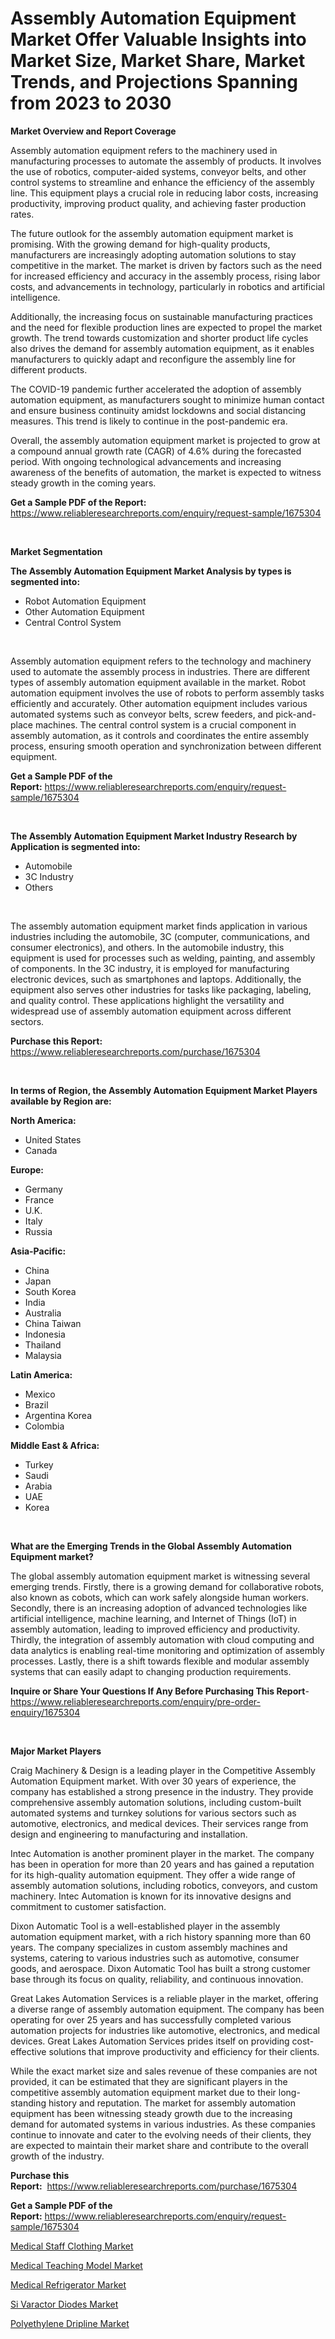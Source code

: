 <p><h1>Assembly Automation Equipment Market Offer Valuable Insights into Market Size, Market Share, Market Trends, and Projections Spanning from 2023 to 2030</h1></p><p><strong>Market Overview and Report Coverage</strong></p>
<p><p>Assembly automation equipment refers to the machinery used in manufacturing processes to automate the assembly of products. It involves the use of robotics, computer-aided systems, conveyor belts, and other control systems to streamline and enhance the efficiency of the assembly line. This equipment plays a crucial role in reducing labor costs, increasing productivity, improving product quality, and achieving faster production rates.</p><p>The future outlook for the assembly automation equipment market is promising. With the growing demand for high-quality products, manufacturers are increasingly adopting automation solutions to stay competitive in the market. The market is driven by factors such as the need for increased efficiency and accuracy in the assembly process, rising labor costs, and advancements in technology, particularly in robotics and artificial intelligence.</p><p>Additionally, the increasing focus on sustainable manufacturing practices and the need for flexible production lines are expected to propel the market growth. The trend towards customization and shorter product life cycles also drives the demand for assembly automation equipment, as it enables manufacturers to quickly adapt and reconfigure the assembly line for different products.</p><p>The COVID-19 pandemic further accelerated the adoption of assembly automation equipment, as manufacturers sought to minimize human contact and ensure business continuity amidst lockdowns and social distancing measures. This trend is likely to continue in the post-pandemic era.</p><p>Overall, the assembly automation equipment market is projected to grow at a compound annual growth rate (CAGR) of 4.6% during the forecasted period. With ongoing technological advancements and increasing awareness of the benefits of automation, the market is expected to witness steady growth in the coming years.</p></p>
<p><strong>Get a Sample PDF of the Report:</strong> <a href="https://www.reliableresearchreports.com/enquiry/request-sample/1675304">https://www.reliableresearchreports.com/enquiry/request-sample/1675304</a></p>
<p>&nbsp;</p>
<p><strong>Market Segmentation</strong></p>
<p><strong>The Assembly Automation Equipment Market Analysis by types is segmented into:</strong></p>
<p><ul><li>Robot Automation Equipment</li><li>Other Automation Equipment</li><li>Central Control System</li></ul></p>
<p>&nbsp;</p>
<p><p>Assembly automation equipment refers to the technology and machinery used to automate the assembly process in industries. There are different types of assembly automation equipment available in the market. Robot automation equipment involves the use of robots to perform assembly tasks efficiently and accurately. Other automation equipment includes various automated systems such as conveyor belts, screw feeders, and pick-and-place machines. The central control system is a crucial component in assembly automation, as it controls and coordinates the entire assembly process, ensuring smooth operation and synchronization between different equipment.</p></p>
<p><strong>Get a Sample PDF of the Report:</strong>&nbsp;<a href="https://www.reliableresearchreports.com/enquiry/request-sample/1675304">https://www.reliableresearchreports.com/enquiry/request-sample/1675304</a></p>
<p>&nbsp;</p>
<p><strong>The Assembly Automation Equipment Market Industry Research by Application is segmented into:</strong></p>
<p><ul><li>Automobile</li><li>3C Industry</li><li>Others</li></ul></p>
<p>&nbsp;</p>
<p><p>The assembly automation equipment market finds application in various industries including the automobile, 3C (computer, communications, and consumer electronics), and others. In the automobile industry, this equipment is used for processes such as welding, painting, and assembly of components. In the 3C industry, it is employed for manufacturing electronic devices, such as smartphones and laptops. Additionally, the equipment also serves other industries for tasks like packaging, labeling, and quality control. These applications highlight the versatility and widespread use of assembly automation equipment across different sectors.</p></p>
<p><strong>Purchase this Report:</strong>&nbsp; <a href="https://www.reliableresearchreports.com/purchase/1675304">https://www.reliableresearchreports.com/purchase/1675304</a></p>
<p>&nbsp;</p>
<p><strong>In terms of Region, the Assembly Automation Equipment Market Players available by Region are:</strong></p>
<p>
    <p> <strong> North America: </strong>
        <ul>
            <li>United States</li>
            <li>Canada</li>
        </ul>
        </p> 
    <p> <strong> Europe: </strong>
        <ul>
            <li>Germany</li>
            <li>France</li>
            <li>U.K.</li>
            <li>Italy</li>
            <li>Russia</li>
        </ul>
        </p> 
    <p> <strong> Asia-Pacific: </strong>
        <ul>
            <li>China</li>
            <li>Japan</li>
            <li>South Korea</li>
            <li>India</li>
            <li>Australia</li>
            <li>China Taiwan</li>
            <li>Indonesia</li>
            <li>Thailand</li>
            <li>Malaysia</li>
        </ul>
        </p> 
    <p> <strong> Latin America: </strong>
        <ul>
            <li>Mexico</li>
            <li>Brazil</li>
            <li>Argentina Korea</li>
            <li>Colombia</li>
        </ul>
        </p> 
    <p> <strong> Middle East & Africa: </strong>
        <ul>
            <li>Turkey</li>
            <li>Saudi</li>
            <li>Arabia</li>
            <li>UAE</li>
            <li>Korea</li>
        </ul>
    </p>
    </p>
<p>&nbsp;</p>
<p><strong>What are the Emerging Trends in the Global Assembly Automation Equipment market?</strong></p>
<p><p>The global assembly automation equipment market is witnessing several emerging trends. Firstly, there is a growing demand for collaborative robots, also known as cobots, which can work safely alongside human workers. Secondly, there is an increasing adoption of advanced technologies like artificial intelligence, machine learning, and Internet of Things (IoT) in assembly automation, leading to improved efficiency and productivity. Thirdly, the integration of assembly automation with cloud computing and data analytics is enabling real-time monitoring and optimization of assembly processes. Lastly, there is a shift towards flexible and modular assembly systems that can easily adapt to changing production requirements.</p></p>
<p><strong>Inquire or Share Your Questions If Any Before Purchasing This Report</strong>- <a href="https://www.reliableresearchreports.com/enquiry/pre-order-enquiry/1675304">https://www.reliableresearchreports.com/enquiry/pre-order-enquiry/1675304</a></p>
<p>&nbsp;</p>
<p><strong>Major Market Players</strong></p>
<p><p>Craig Machinery & Design is a leading player in the Competitive Assembly Automation Equipment market. With over 30 years of experience, the company has established a strong presence in the industry. They provide comprehensive assembly automation solutions, including custom-built automated systems and turnkey solutions for various sectors such as automotive, electronics, and medical devices. Their services range from design and engineering to manufacturing and installation.</p><p>Intec Automation is another prominent player in the market. The company has been in operation for more than 20 years and has gained a reputation for its high-quality automation equipment. They offer a wide range of assembly automation solutions, including robotics, conveyors, and custom machinery. Intec Automation is known for its innovative designs and commitment to customer satisfaction.</p><p>Dixon Automatic Tool is a well-established player in the assembly automation equipment market, with a rich history spanning more than 60 years. The company specializes in custom assembly machines and systems, catering to various industries such as automotive, consumer goods, and aerospace. Dixon Automatic Tool has built a strong customer base through its focus on quality, reliability, and continuous innovation.</p><p>Great Lakes Automation Services is a reliable player in the market, offering a diverse range of assembly automation equipment. The company has been operating for over 25 years and has successfully completed various automation projects for industries like automotive, electronics, and medical devices. Great Lakes Automation Services prides itself on providing cost-effective solutions that improve productivity and efficiency for their clients.</p><p>While the exact market size and sales revenue of these companies are not provided, it can be estimated that they are significant players in the competitive assembly automation equipment market due to their long-standing history and reputation. The market for assembly automation equipment has been witnessing steady growth due to the increasing demand for automated systems in various industries. As these companies continue to innovate and cater to the evolving needs of their clients, they are expected to maintain their market share and contribute to the overall growth of the industry.</p></p>
<p><strong>Purchase this Report:</strong>&nbsp;&nbsp;<a href="https://www.reliableresearchreports.com/purchase/1675304">https://www.reliableresearchreports.com/purchase/1675304</a></p>
<p></p>
<p><strong>Get a Sample PDF of the Report:</strong>&nbsp;<a href="https://www.reliableresearchreports.com/enquiry/request-sample/1675304">https://www.reliableresearchreports.com/enquiry/request-sample/1675304</a></p>
<p><p><a href="https://www.linkedin.com/pulse/medical-staff-clothing-market-size-share-amp-trends-67rkc/">Medical Staff Clothing Market</a></p><p><a href="https://www.linkedin.com/pulse/medical-teaching-model-market-size-share-amp-trends-d9mnc/">Medical Teaching Model Market</a></p><p><a href="https://www.linkedin.com/pulse/medical-refrigerator-market-size-growth-forecast-from-2023-1nmdf/">Medical Refrigerator Market</a></p><p><a href="https://medium.com/@ollierippin/si-varactor-diodes-market-size-reveals-the-best-marketing-channels-in-global-industry-7dad435af7c2">Si Varactor Diodes Market</a></p><p><a href="https://medium.com/@robinrathi2023/polyethylene-dripline-market-furnishes-information-on-market-share-market-trends-and-market-26836b4a1461">Polyethylene Dripline Market</a></p></p>